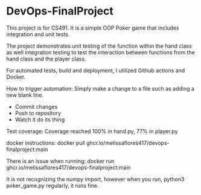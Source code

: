 # DevOps-FinalProject

This project is for CS491. It is a simple OOP Poker game that includes integration and unit tests. 

The project demonstrates unit testing of the function within the hand class as well integration testing to test the interaction between functions from the hand class and the player class. 

For automated tests, build and deployment, I utilized Github actions and Docker. 

How to trigger automation:
Simply make a change to a file such as adding a new blank line.
- Commit changes
- Push to repository 
- Watch it do its thing

Test coverage:
Coverage reached 100% in hand.py, 77% in player.py

docker instructions: 
docker pull ghcr.io/melissaflores417/devops-finalproject:main

There is an issue when running:
docker run ghcr.io/melissaflores417/devops-finalproject:main

It is not recognizing the numpy import, however when you run, 
python3 poker_game.py regularly, it runs fine.

